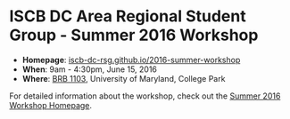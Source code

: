 # ISCB DC Area Regional Student Group - Summer 2016 Workshop

* **Homepage**: [iscb-dc-rsg.github.io/2016-summer-workshop](http://iscb-dc-rsg.github.io/2016-summer-workshop)
* **When**: 9am - 4:30pm, June 15, 2016
* **Where**: [BRB 1103](https://goo.gl/maps/HVE465nTCyT2), University of Maryland, College Park

For detailed information about the workshop, check out the [Summer 2016
Workshop Homepage](http://iscb-dc-rsg.github.io/2016-summer-workshop).

